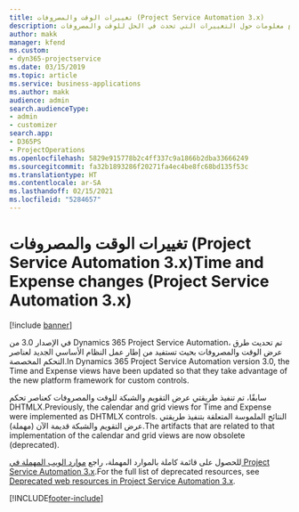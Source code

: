 ```yaml
---
title: تغييرات الوقت والمصروفات (Project Service Automation 3.x)
description: يقدم هذا الموضوع معلومات حول التغييرات التي تحدث في الحل للوقت والمصروفات.
author: makk
manager: kfend
ms.custom:
- dyn365-projectservice
ms.date: 03/15/2019
ms.topic: article
ms.service: business-applications
ms.author: makk
audience: admin
search.audienceType:
- admin
- customizer
search.app:
- D365PS
- ProjectOperations
ms.openlocfilehash: 5829e915778b2c4ff337c9a1866b2dba33666249
ms.sourcegitcommit: fa32b1893286f20271fa4ec4be8fc68bd135f53c
ms.translationtype: HT
ms.contentlocale: ar-SA
ms.lasthandoff: 02/15/2021
ms.locfileid: "5284657"
---
```

# <a name="time-and-expense-changes-project-service-automation-3x"></a><span data-ttu-id="d92cf-103">تغييرات الوقت والمصروفات (Project Service Automation 3.x)</span><span class="sxs-lookup"><span data-stu-id="d92cf-103">Time and Expense changes (Project Service Automation 3.x)</span></span>

[!include [banner](../../includes/psa-now-project-operations.md)]

<span data-ttu-id="d92cf-104">في الإصدار 3.0 من Dynamics 365 Project Service Automation، تم تحديث طرق عرض الوقت والمصروفات بحيث تستفيد من إطار عمل النظام الأساسي الجديد لعناصر التحكم المخصصة.</span><span class="sxs-lookup"><span data-stu-id="d92cf-104">In Dynamics 365 Project Service Automation version 3.0, the Time and Expense views have been updated so that they take advantage of the new platform framework for custom controls.</span></span>

<span data-ttu-id="d92cf-105">سابقًا، تم تنفيذ طريقتي عرض التقويم والشبكة للوقت والمصروفات كعناصر تحكم DHTMLX.</span><span class="sxs-lookup"><span data-stu-id="d92cf-105">Previously, the calendar and grid views for Time and Expense were implemented as DHTMLX controls.</span></span> <span data-ttu-id="d92cf-106">النتائج الملموسة المتعلقة بتنفيذ طريقتي عرض التقويم والشبكة قديمة الآن (مهملة).</span><span class="sxs-lookup"><span data-stu-id="d92cf-106">The artifacts that are related to that implementation of the calendar and grid views are now obsolete (deprecated).</span></span>

<span data-ttu-id="d92cf-107">للحصول على قائمة كاملة بالموارد المهملة، راجع [موارد الويب المهملة في Project Service Automation 3.x](web-resources-deprecated-v3.x.md).</span><span class="sxs-lookup"><span data-stu-id="d92cf-107">For the full list of deprecated resources, see [Deprecated web resources in Project Service Automation 3.x](web-resources-deprecated-v3.x.md).</span></span>


[!INCLUDE[footer-include](../../includes/footer-banner.md)]